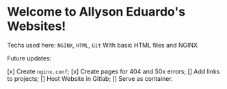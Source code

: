 # Welcome to Allyson Eduardo's Websites!

Techs used here: `NGINX`, `HTML`, `Git`
With basic HTML files and NGINX

Future updates:

[x] Create `nginx.conf`;
[x] Create pages for 404 and 50x errors;
[] Add links to projects;
[] Host Website in Gitlab;
[] Serve as container.
